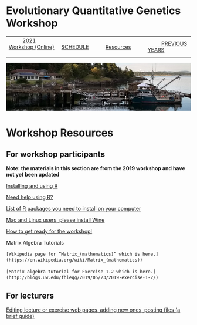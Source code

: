 
# Evolutionary Quantitative Genetics Workshop #

|        |        |        |    |
|--------|---------------------------------------------|--------------------|------------------------------------------|
| &nbsp;&nbsp;&nbsp;&nbsp;&nbsp;&nbsp;&nbsp;&nbsp;&nbsp; [2021 Workshop (Online)](/index.html) &nbsp;&nbsp;&nbsp;&nbsp;&nbsp;&nbsp;&nbsp;&nbsp;&nbsp; | &nbsp;&nbsp;&nbsp;&nbsp;&nbsp;&nbsp;&nbsp;&nbsp;&nbsp;&nbsp;&nbsp;&nbsp; [SCHEDULE](/2021/schedule.md) &nbsp;&nbsp;&nbsp;&nbsp;&nbsp;&nbsp;&nbsp;&nbsp;&nbsp; | &nbsp;&nbsp;&nbsp;&nbsp;&nbsp;&nbsp;&nbsp;&nbsp;&nbsp;&nbsp;&nbsp;&nbsp; [Resources](https://blogs.uw.edu/fhleqg/tutorial-resources) &nbsp;&nbsp;&nbsp;&nbsp;&nbsp;&nbsp;&nbsp;&nbsp;&nbsp; | &nbsp;&nbsp;&nbsp;&nbsp;&nbsp;&nbsp;&nbsp;&nbsp;&nbsp; [PREVIOUS YEARS](https://blogs.uw.edu/fhleqg/previous-years) &nbsp;&nbsp;&nbsp;&nbsp;&nbsp;&nbsp; |


<div align="left">
<img src="/media/FHLimage2018b.jpg" alt="FHL waterfront in 2018">
</div>


# Workshop Resources #

 

## For workshop participants ##

**Note: the materials in this section are from the 2019 workshop and have not yet been updated**


[Installing and using R](http://blogs.uw.edu/fhleqg/2017/05/15/installupdate-r/)

[Need help using R?](http://blogs.uw.edu/fhleqg/2017/05/15/need-help-using-r/)

[List of R packages you need to install on your computer](http://blogs.uw.edu/fhleqg/2017/05/15/list-of-r-packages-you-need-to-install-on-your-computer/)

[Mac and Linux users, please install Wine](http://blogs.uw.edu/fhleqg/2017/05/15/mac-and-linux-users-please-install-wine/)

[How to get ready for the workshop!](http://blogs.uw.edu/fhleqg/2017/05/23/how-to-get-ready-for-the-course/)

Matrix Algebra Tutorials

    [Wikipedia page for “Matrix_(mathematics)” which is here.](https://en.wikipedia.org/wiki/Matrix_(mathematics))
    
    [Matrix algebra tutorial for Exercise 1.2 which is here.](http://blogs.uw.edu/fhleqg/2019/05/23/2019-exercise-1-2/)

 

## For lecturers ##

[Editing lecture or exercise web pages, adding new ones, posting files (a brief guide)](/HowToForLecturers.md)
